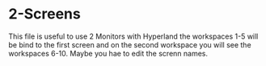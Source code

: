 # 2-Screens
This file is useful to use 2 Monitors with Hyperland the workspaces 1-5 will be bind to the first screen and on the second workspace you will see the workspaces 6-10.
Maybe you hae to edit the screnn names.
